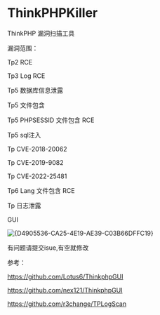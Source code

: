 # ThinkPHPKiller
ThinkPHP 漏洞扫描工具

漏洞范围：

Tp2 RCE

Tp3 Log RCE

Tp5 数据库信息泄露

Tp5 文件包含

Tp5 PHPSESSID 文件包含 RCE

Tp5 sql注入

Tp CVE-2018-20062

Tp CVE-2019-9082

Tp CVE-2022-25481

Tp6 Lang 文件包含 RCE

Tp 日志泄露


GUI 

![{D4905536-CA25-4E19-AE39-C03B66DFFC19}](https://github.com/user-attachments/assets/cda094a5-66b2-4f7f-9227-09550d5b2b51)

有问题请提交isue,有空就修改

参考：

https://github.com/Lotus6/ThinkphpGUI

https://github.com/nex121/ThinkphpGUI

https://github.com/r3change/TPLogScan




